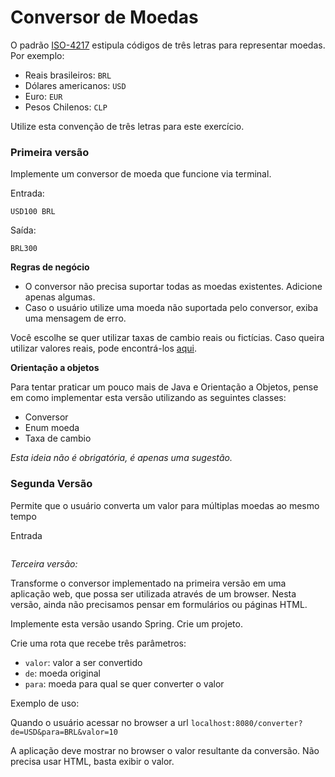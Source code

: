 # Conversor de Moedas

O padrão [ISO-4217](https://en.wikipedia.org/wiki/ISO_4217#Active_codes) estipula códigos de três letras para representar moedas. Por exemplo:

- Reais brasileiros: `BRL`
- Dólares americanos: `USD`
- Euro: `EUR`
- Pesos Chilenos: `CLP`

Utilize esta convenção de três letras para este exercício.

### Primeira versão

Implemente um conversor de moeda que funcione via terminal.

Entrada:

```
USD100 BRL
```

Saída:
```
BRL300
```

__Regras de negócio__

- O conversor não precisa suportar todas as moedas existentes. Adicione apenas algumas.
- Caso o usuário utilize uma moeda não suportada pelo conversor, exiba uma mensagem de erro.

Você escolhe se quer utilizar taxas de cambio reais ou fictícias. Caso queira utilizar valores reais, pode encontrá-los [aqui](https://www.x-rates.com/table/?from=BRL&amount=1).

__Orientação a objetos__

Para tentar praticar um pouco mais de Java e Orientação a Objetos, pense em como implementar esta versão utilizando as seguintes classes:
- Conversor
- Enum moeda
- Taxa de cambio

_Esta ideia não é obrigatória, é apenas uma sugestão._


### Segunda Versão

Permite que o usuário converta um valor para múltiplas moedas ao mesmo tempo

Entrada

```

```

_Terceira versão:_

Transforme o conversor implementado na primeira versão em uma aplicação web, que possa ser utilizada através de um browser. Nesta versão, ainda não precisamos pensar em formulários ou páginas HTML.

Implemente esta versão usando Spring. Crie um projeto.

Crie uma rota que recebe três parâmetros:
- `valor`: valor a ser convertido
- `de`: moeda original
- `para`: moeda para qual se quer converter o valor

Exemplo de uso:

Quando o usuário acessar no browser a url `localhost:8080/converter?de=USD&para=BRL&valor=10`

A aplicação deve mostrar no browser o valor resultante da conversão. Não precisa usar HTML, basta exibir o valor.
